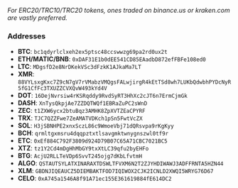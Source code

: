 *For ERC20/TRC10/TRC20 tokens, ones traded on binance.us or kraken.com are vastly preferred.*

### Addresses
* **BTC**: `bc1qdyrlclxeh2ex5ptsc48ccswwzg69pa2rd0ux2t`
* **ETH/MATIC/BNB**: `0xDAF31E1b0dEE541CD85EAadbD872efFBFe108ed0`
* **LTC**: `MDgsfD2e8NrDKekVSc3dFzkK1AJkaMa7LT`
* **XMR**: `88VYLsxgKxc7Z9cN7gV7rVMabzVMQgsFALwjirgR4kEtTSd8wh7LUKbQdwbhPYDcNyR5fG1CfFc3TXUZZCVXQvW493kYd4V`
* **DOT**: `16DejNvrsiw4rKSRqddy9RvdSyRT3HhXc2cJT6n7ErmCjmGk`
* **DASH**: `XnTysQkpjAe7ZZDQTWQf1EBRaZuPC2sWnD`
* **ZEC**: `t1ZXW6ycx2btuBqz3AMHK8ZpXVTZEaCPYRF`
* **TRX**: `TJC7QZZFwe7ZeAMATVDKch1pSn5FwtVcZX`
* **SOL**: `H3jSBNHPE2xnxSczL86c9WmoeVbj71dQRsvpa9rKgKyy`
* **BCH**: `qrmltgxmsru4dqqpztxtlsavgmktwnygnszwl0tf9r`
* **ETC**: `0xEf884C792F3809d924D79B07C65A71CBC7021BC5`
* **XTZ**: `tz1Y2Cd4mDgHhMbGY9txXtLC39qfu2byEHFo`
* **BTG**: `AcjU2RLLTeVDp6SvvT245ojg7dKbLfvtmH`
* **ALGO**: `QSTAUTSYLATXINARAXTDSWLTFVXM6N2T2ZJYHDIWAWJ3ADFFRNTA5HZN44`
* **XLM**: `GBDNJIQEAUCZ5DIEMBAKTFOD7IQIWOX2CJK2ICNLD2XWQI5WRYG76D67`
* **CELO**: `0xA745a1546A8f91A71ec155E361619884fE614DC2`